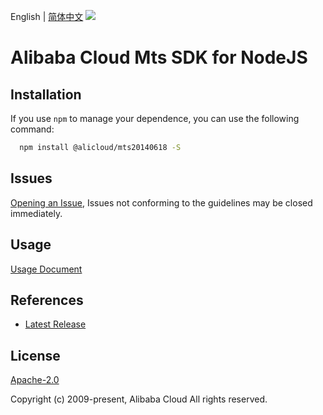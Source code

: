 English | [简体中文](README-CN.md)
![](https://aliyunsdk-pages.alicdn.com/icons/AlibabaCloud.svg)

# Alibaba Cloud Mts SDK for NodeJS

## Installation
If you use `npm` to manage your dependence, you can use the following command:

```sh
  npm install @alicloud/mts20140618 -S
```

## Issues
[Opening an Issue](https://github.com/aliyun/alibabacloud-typescript-sdk/issues/new), Issues not conforming to the guidelines may be closed immediately.

## Usage
[Usage Document](https://github.com/aliyun/alibabacloud-typescript-sdk/blob/master/docs/Usage-EN.md#quick-examples)

## References
* [Latest Release](https://github.com/aliyun/alibabacloud-typescript-sdk/)

## License
[Apache-2.0](http://www.apache.org/licenses/LICENSE-2.0)

Copyright (c) 2009-present, Alibaba Cloud All rights reserved.
